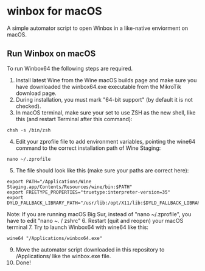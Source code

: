 # winbox for macOS
A simple automator script to open Winbox in a like-native enviorment on macOS.

## Run Winbox on macOS
To run Winbox64 the following steps are required.
1. Install latest Wine from the Wine macOS builds page and make sure you have downloaded the winbox64.exe executable from the MikroTik download page.
2. During installation, you must mark "64-bit support" (by default it is not checked).
3. In macOS terminal, make sure your set to use ZSH as the new shell, like this (and restart Terminal after this command): 
```
chsh -s /bin/zsh
```
4. Edit your zprofile file to add environment variables, pointing the wine64 command to the correct installation path of Wine Staging:
```
nano ~/.zprofile
```
5. The file should look like this (make sure your paths are correct here):
```
export PATH="/Applications/Wine Staging.app/Contents/Resources/wine/bin:$PATH"
export FREETYPE_PROPERTIES="truetype:interpreter-version=35"
export DYLD_FALLBACK_LIBRARY_PATH="/usr/lib:/opt/X11/lib:$DYLD_FALLBACK_LIBRARY_PATH"
```
Note: If you are running macOS Big Sur, instead of "nano ~/.zprofile", you have to edit "nano ~. / zshrc"
6. Restart (quit and reopen) your macOS terminal
7. Try to launch Winbox64 with wine64 like this:
 ```
wine64 "/Applications/winbox64.exe"
```
9. Move the automator script downloaded in this repository to /Applications/ like the winbox.exe file.
10. Done!
